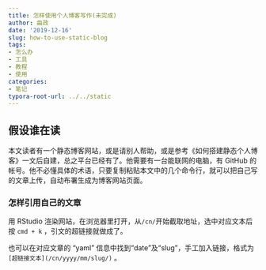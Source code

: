 ```yaml
---
title: 怎样使用个人博客写作(未完成)
author: 曲政
date: '2019-12-16'
slug: how-to-use-static-blog
tags:
- 怎么办
- 工具
- 教程
- 使用
categories:
- 笔记
typora-root-url: ../../static
---
```


## 假设谁在读

本文读者有一个静态博客网站，或是请别人帮助，或是参考《如何搭建静态个人博客》一文后自建，总之平台已经有了。他需要有一台能联网的电脑，有 GitHub 的帐号。他不必懂具体的术语，只要复制粘贴本文中的几个命令行，就可以把自己写的文章上传，自动布署生成为博客网站页面。

### 怎样引用自己的文章

用 RStudio 渲染网站，在浏览器里打开，从`/cn/`开始截取地址，选中对应文本后按 `cmd + k` ，引文的超链接就做成了。

也可以在对应文章的 “yaml” 信息中找到“date”及“slug”，手工加入链接，格式为 `[超链接文本](/cn/yyyy/mm/slug/)` 。

